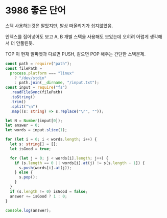 # 3986 좋은 단어

스택 사용하는것은 알았지만, 발상 떠올리기가 쉽지않았음.

인덱스를 집어넣어도 보고 A, B 개별 스택을 사용해도 보았는데 오히려 어렵게 생각해서 더 안풀린듯.

TOP 이 현재 알파벳과 다르면 PUSH, 같으면 POP 해주는 간단한 스택문제.

```typescript
const path = require("path");
const filePath =
  process.platform === "linux"
    ? "/dev/stdin"
    : path.join(__dirname, "/input.txt");
const input = require("fs")
  .readFileSync(filePath)
  .toString()
  .trim()
  .split("\n")
  .map((s: string) => s.replace("\r", ""));

let N = Number(input[0]);
let answer = 0;
let words = input.slice(1);

for (let i = 0; i < words.length; i++) {
  let s: string[] = [];
  let isGood = true;

  for (let j = 0; j < words[i].length; j++) {
    if (s.length == 0 || words[i].at(j) != s[s.length - 1]) {
      s.push(words[i].at(j));
    } else {
      s.pop();
    }
  }
  if (s.length != 0) isGood = false;
  answer += isGood ? 1 : 0;
}

console.log(answer);
```
